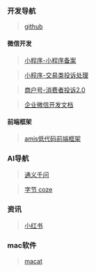 ### 开发导航

> [github](https://github.com)

#### 微信开发

> [小程序-小程序备案](https://developers.weixin.qq.com/doc/oplatform/openApi/OpenApiDoc/miniprogram-management/record/queryIcpVerifyTask.html)

> [小程序-交易类投诉处理](https://developers.weixin.qq.com/miniprogram/dev/platform-capabilities/business-capabilities/guarantee/complaint.html)

> [商户号-消费者投诉2.0](https://pay.weixin.qq.com/docs/partner/products/consumer-complaint/apilist.html)

> [企业微信开发文档](https://developer.work.weixin.qq.com/document)

#### 前端框架

> [amis低代码前端框架](https://aisuda.bce.baidu.com/amis/zh-CN/docs/index)

### AI导航

> [通义千问](https://tongyi.aliyun.com/qianwen/)

> [字节 coze](https://www.coze.com/home)

### 资讯

> [小红书](https://www.xiaohongshu.com/explore)

### mac软件

> [macat](https://www.macat.vip/)